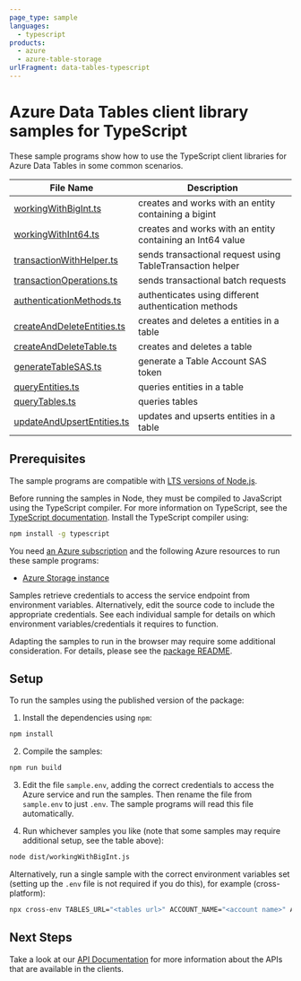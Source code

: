 ```yaml
---
page_type: sample
languages:
  - typescript
products:
  - azure
  - azure-table-storage
urlFragment: data-tables-typescript
---
```


# Azure Data Tables client library samples for TypeScript

These sample programs show how to use the TypeScript client libraries for Azure Data Tables in some common scenarios.

| **File Name**                                         | **Description**                                            |
| ----------------------------------------------------- | ---------------------------------------------------------- |
| [workingWithBigInt.ts][workingwithbigint]             | creates and works with an entity containing a bigint       |
| [workingWithInt64.ts][workingwithint64]               | creates and works with an entity containing an Int64 value |
| [transactionWithHelper.ts][transactionwithhelper]     | sends transactional request using TableTransaction helper  |
| [transactionOperations.ts][transactionoperations]     | sends transactional batch requests                         |
| [authenticationMethods.ts][authenticationmethods]     | authenticates using different authentication methods       |
| [createAndDeleteEntities.ts][createanddeleteentities] | creates and deletes a entities in a table                  |
| [createAndDeleteTable.ts][createanddeletetable]       | creates and deletes a table                                |
| [generateTableSAS.ts][generatetablesas]               | generate a Table Account SAS token                         |
| [queryEntities.ts][queryentities]                     | queries entities in a table                                |
| [queryTables.ts][querytables]                         | queries tables                                             |
| [updateAndUpsertEntities.ts][updateandupsertentities] | updates and upserts entities in a table                    |

## Prerequisites

The sample programs are compatible with [LTS versions of Node.js](https://github.com/nodejs/release#release-schedule).

Before running the samples in Node, they must be compiled to JavaScript using the TypeScript compiler. For more information on TypeScript, see the [TypeScript documentation][typescript]. Install the TypeScript compiler using:

```bash
npm install -g typescript
```

You need [an Azure subscription][freesub] and the following Azure resources to run these sample programs:

- [Azure Storage instance][createinstance_azurestorageinstance]

Samples retrieve credentials to access the service endpoint from environment variables. Alternatively, edit the source code to include the appropriate credentials. See each individual sample for details on which environment variables/credentials it requires to function.

Adapting the samples to run in the browser may require some additional consideration. For details, please see the [package README][package].

## Setup

To run the samples using the published version of the package:

1. Install the dependencies using `npm`:

```bash
npm install
```

2. Compile the samples:

```bash
npm run build
```

3. Edit the file `sample.env`, adding the correct credentials to access the Azure service and run the samples. Then rename the file from `sample.env` to just `.env`. The sample programs will read this file automatically.

4. Run whichever samples you like (note that some samples may require additional setup, see the table above):

```bash
node dist/workingWithBigInt.js
```

Alternatively, run a single sample with the correct environment variables set (setting up the `.env` file is not required if you do this), for example (cross-platform):

```bash
npx cross-env TABLES_URL="<tables url>" ACCOUNT_NAME="<account name>" ACCOUNT_KEY="<account key>" node dist/workingWithBigInt.js
```

## Next Steps

Take a look at our [API Documentation][apiref] for more information about the APIs that are available in the clients.

[workingwithbigint]: https://github.com/Azure/azure-sdk-for-js/blob/main/sdk/tables/data-tables/samples/v12/typescript/src/workingWithBigInt.ts
[workingwithint64]: https://github.com/Azure/azure-sdk-for-js/blob/main/sdk/tables/data-tables/samples/v12/typescript/src/workingWithInt64.ts
[transactionwithhelper]: https://github.com/Azure/azure-sdk-for-js/blob/main/sdk/tables/data-tables/samples/v12/typescript/src/transactionWithHelper.ts
[transactionoperations]: https://github.com/Azure/azure-sdk-for-js/blob/main/sdk/tables/data-tables/samples/v12/typescript/src/transactionOperations.ts
[authenticationmethods]: https://github.com/Azure/azure-sdk-for-js/blob/main/sdk/tables/data-tables/samples/v12/typescript/src/authenticationMethods.ts
[createanddeleteentities]: https://github.com/Azure/azure-sdk-for-js/blob/main/sdk/tables/data-tables/samples/v12/typescript/src/createAndDeleteEntities.ts
[createanddeletetable]: https://github.com/Azure/azure-sdk-for-js/blob/main/sdk/tables/data-tables/samples/v12/typescript/src/createAndDeleteTable.ts
[generatetablesas]: https://github.com/Azure/azure-sdk-for-js/blob/main/sdk/tables/data-tables/samples/v12/typescript/src/generateTableSAS.ts
[queryentities]: https://github.com/Azure/azure-sdk-for-js/blob/main/sdk/tables/data-tables/samples/v12/typescript/src/queryEntities.ts
[querytables]: https://github.com/Azure/azure-sdk-for-js/blob/main/sdk/tables/data-tables/samples/v12/typescript/src/queryTables.ts
[updateandupsertentities]: https://github.com/Azure/azure-sdk-for-js/blob/main/sdk/tables/data-tables/samples/v12/typescript/src/updateAndUpsertEntities.ts
[apiref]: https://docs.microsoft.com/javascript/api/@azure/data-tables
[freesub]: https://azure.microsoft.com/free/
[createinstance_azurestorageinstance]: https://docs.microsoft.com/azure/storage/tables/table-storage-quickstart-portal
[package]: https://github.com/Azure/azure-sdk-for-js/tree/main/sdk/tables/data-tables/README.md
[typescript]: https://www.typescriptlang.org/docs/home.html